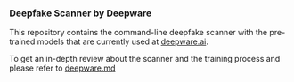 ### Deepfake Scanner by Deepware

This repository contains the command-line deepfake scanner with the pre-trained models that are currently used at [deepware.ai](https://deepware.ai).

To get an in-depth review about the scanner and the training process and please refer to [deepware.md](deepware.md)


